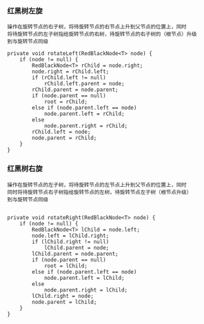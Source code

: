 ### 红黑树左旋
    操作在旋转节点的右子树，将待旋转节点的右节点上升到父节点的位置上，同时
    将待旋转节点的左子树指给旋转节点的右树，待旋转节点的右子树的（根节点）升级
    到与旋转节点同级
    
    private void rotateLeft(RedBlackNode<T> node) {
        if (node != null) {
            RedBlackNode<T> rChild = node.right;
            node.right = rChild.left;
            if (rChild.left != null)
                rChild.left.parent = node;
            rChild.parent = node.parent;
            if (node.parent == null)
                root = rChild;
            else if (node.parent.left == node)
                node.parent.left = rChild;
            else
                node.parent.right = rChild;
            rChild.left = node;
            node.parent = rChild;
        }
    }
    
### 红黑树右旋
    操作在旋转节点的左子树，将待旋转节点的左节点上升到父节点的位置上，同时
    同时将待旋转节点右子树指给旋转节点的左树，待旋转节点左子树（根节点升级）
    到与旋转节点同级
    
    
    private void rotateRight(RedBlackNode<T> node) {
        if (node != null) {
            RedBlackNode<T> lChild = node.left;
            node.left = lChild.right;
            if (lChild.right != null)
                lChild.parent = node;
            lChild.parent = node.parent;
            if (node.parent == null)
                root = lChild;
            else if (node.parent.left == node)
                node.parent.left = lChild;
            else
                node.parent.right = lChild;
            lChild.right = node;
            node.parent = lChild;
        }
    }
